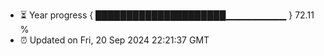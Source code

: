 - ⏳ Year progress { █████████████████████▁▁▁▁▁▁▁▁▁ } 72.11 %
- ⏰ Updated on Fri, 20 Sep 2024 22:21:37 GMT

